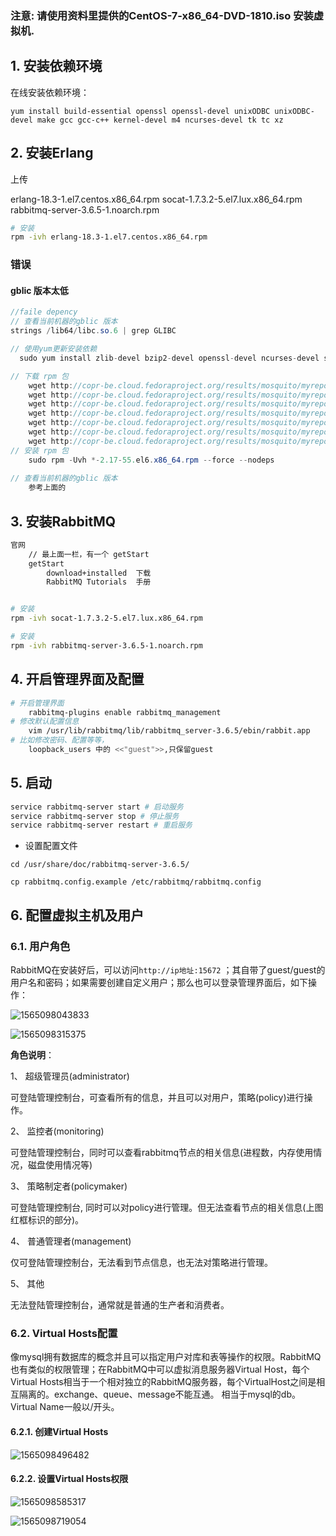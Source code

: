 ### 注意: 请使用资料里提供的CentOS-7-x86_64-DVD-1810.iso 安装虚拟机. 

## 1. 安装依赖环境

在线安装依赖环境：

```shell
yum install build-essential openssl openssl-devel unixODBC unixODBC-devel make gcc gcc-c++ kernel-devel m4 ncurses-devel tk tc xz
```



## 2. 安装Erlang

上传

erlang-18.3-1.el7.centos.x86_64.rpm
socat-1.7.3.2-5.el7.lux.x86_64.rpm
rabbitmq-server-3.6.5-1.noarch.rpm

```sh
# 安装
rpm -ivh erlang-18.3-1.el7.centos.x86_64.rpm

```

### 错误

#### gblic 版本太低

```java
//faile depency
// 查看当前机器的gblic 版本
strings /lib64/libc.so.6 | grep GLIBC

// 使用yum更新安装依赖  
  sudo yum install zlib-devel bzip2-devel openssl-devel ncurses-devel sqlite-devel readline-devel tk-devel gcc make -y

// 下载 rpm 包
    wget http://copr-be.cloud.fedoraproject.org/results/mosquito/myrepo-el6/epel-6-x86_64/glibc-2.17-55.fc20/glibc-utils-2.17-55.el6.x86_64.rpm &
    wget http://copr-be.cloud.fedoraproject.org/results/mosquito/myrepo-el6/epel-6-x86_64/glibc-2.17-55.fc20/glibc-static-2.17-55.el6.x86_64.rpm &
    wget http://copr-be.cloud.fedoraproject.org/results/mosquito/myrepo-el6/epel-6-x86_64/glibc-2.17-55.fc20/glibc-2.17-55.el6.x86_64.rpm &
    wget http://copr-be.cloud.fedoraproject.org/results/mosquito/myrepo-el6/epel-6-x86_64/glibc-2.17-55.fc20/glibc-common-2.17-55.el6.x86_64.rpm &
    wget http://copr-be.cloud.fedoraproject.org/results/mosquito/myrepo-el6/epel-6-x86_64/glibc-2.17-55.fc20/glibc-devel-2.17-55.el6.x86_64.rpm &
    wget http://copr-be.cloud.fedoraproject.org/results/mosquito/myrepo-el6/epel-6-x86_64/glibc-2.17-55.fc20/glibc-headers-2.17-55.el6.x86_64.rpm &
    wget http://copr-be.cloud.fedoraproject.org/results/mosquito/myrepo-el6/epel-6-x86_64/glibc-2.17-55.fc20/nscd-2.17-55.el6.x86_64.rpm &
// 安装 rpm 包
	sudo rpm -Uvh *-2.17-55.el6.x86_64.rpm --force --nodeps
  
// 查看当前机器的gblic 版本
	参考上面的        

```

## 3. 安装RabbitMQ

```sh
官网
	// 最上面一栏，有一个 getStart
	getStart
		download+installed	下载
		RabbitMQ Tutorials	手册


# 安装
rpm -ivh socat-1.7.3.2-5.el7.lux.x86_64.rpm

# 安装
rpm -ivh rabbitmq-server-3.6.5-1.noarch.rpm

```


## 4. 开启管理界面及配置

```sh
# 开启管理界面
	rabbitmq-plugins enable rabbitmq_management
# 修改默认配置信息
	vim /usr/lib/rabbitmq/lib/rabbitmq_server-3.6.5/ebin/rabbit.app 
# 比如修改密码、配置等等，
	loopback_users 中的 <<"guest">>,只保留guest
```






## 5. 启动

```sh
service rabbitmq-server start # 启动服务
service rabbitmq-server stop # 停止服务
service rabbitmq-server restart # 重启服务
```



- 设置配置文件

```shell
cd /usr/share/doc/rabbitmq-server-3.6.5/

cp rabbitmq.config.example /etc/rabbitmq/rabbitmq.config

```





## 6. 配置虚拟主机及用户

### 6.1. 用户角色

RabbitMQ在安装好后，可以访问`http://ip地址:15672` ；其自带了guest/guest的用户名和密码；如果需要创建自定义用户；那么也可以登录管理界面后，如下操作：

![1565098043833](../../../../../../../%25E7%259F%25A5%25E8%25AF%2586%25E5%25BA%2593/Java/web/springmvc/12-%25E5%25B0%25B1%25E4%25B8%259A%25E8%25AF%25BE(2.1)-%25E6%25B6%2588%25E6%2581%25AF%25E4%25B8%25AD%25E9%2597%25B4%25E4%25BB%25B6-RabbitMQ/day01_RabbitMQ%25E5%259F%25BA%25E7%25A1%2580%25E5%2585%25A5%25E9%2597%25A8/%25E8%25B5%2584%25E6%2596%2599/%25E8%25BD%25AF%25E4%25BB%25B6/assets/1565098043833.png) 



![1565098315375](../../../../../../../%25E7%259F%25A5%25E8%25AF%2586%25E5%25BA%2593/Java/web/springmvc/12-%25E5%25B0%25B1%25E4%25B8%259A%25E8%25AF%25BE(2.1)-%25E6%25B6%2588%25E6%2581%25AF%25E4%25B8%25AD%25E9%2597%25B4%25E4%25BB%25B6-RabbitMQ/day01_RabbitMQ%25E5%259F%25BA%25E7%25A1%2580%25E5%2585%25A5%25E9%2597%25A8/%25E8%25B5%2584%25E6%2596%2599/%25E8%25BD%25AF%25E4%25BB%25B6/assets/1565098315375.png)

**角色说明**：

1、 超级管理员(administrator)

可登陆管理控制台，可查看所有的信息，并且可以对用户，策略(policy)进行操作。

2、 监控者(monitoring)

可登陆管理控制台，同时可以查看rabbitmq节点的相关信息(进程数，内存使用情况，磁盘使用情况等)

3、 策略制定者(policymaker)

可登陆管理控制台, 同时可以对policy进行管理。但无法查看节点的相关信息(上图红框标识的部分)。

4、 普通管理者(management)

仅可登陆管理控制台，无法看到节点信息，也无法对策略进行管理。

5、 其他

无法登陆管理控制台，通常就是普通的生产者和消费者。

### 6.2. Virtual Hosts配置

像mysql拥有数据库的概念并且可以指定用户对库和表等操作的权限。RabbitMQ也有类似的权限管理；在RabbitMQ中可以虚拟消息服务器Virtual Host，每个Virtual Hosts相当于一个相对独立的RabbitMQ服务器，每个VirtualHost之间是相互隔离的。exchange、queue、message不能互通。 相当于mysql的db。Virtual Name一般以/开头。



#### 6.2.1. 创建Virtual Hosts

![1565098496482](../../../../../../../%25E7%259F%25A5%25E8%25AF%2586%25E5%25BA%2593/Java/web/springmvc/12-%25E5%25B0%25B1%25E4%25B8%259A%25E8%25AF%25BE(2.1)-%25E6%25B6%2588%25E6%2581%25AF%25E4%25B8%25AD%25E9%2597%25B4%25E4%25BB%25B6-RabbitMQ/day01_RabbitMQ%25E5%259F%25BA%25E7%25A1%2580%25E5%2585%25A5%25E9%2597%25A8/%25E8%25B5%2584%25E6%2596%2599/%25E8%25BD%25AF%25E4%25BB%25B6/assets/1565098496482.png)

#### 6.2.2. 设置Virtual Hosts权限

![1565098585317](../../../../../../../%25E7%259F%25A5%25E8%25AF%2586%25E5%25BA%2593/Java/web/springmvc/12-%25E5%25B0%25B1%25E4%25B8%259A%25E8%25AF%25BE(2.1)-%25E6%25B6%2588%25E6%2581%25AF%25E4%25B8%25AD%25E9%2597%25B4%25E4%25BB%25B6-RabbitMQ/day01_RabbitMQ%25E5%259F%25BA%25E7%25A1%2580%25E5%2585%25A5%25E9%2597%25A8/%25E8%25B5%2584%25E6%2596%2599/%25E8%25BD%25AF%25E4%25BB%25B6/assets/1565098585317.png)



![1565098719054](../../../../../../../%25E7%259F%25A5%25E8%25AF%2586%25E5%25BA%2593/Java/web/springmvc/12-%25E5%25B0%25B1%25E4%25B8%259A%25E8%25AF%25BE(2.1)-%25E6%25B6%2588%25E6%2581%25AF%25E4%25B8%25AD%25E9%2597%25B4%25E4%25BB%25B6-RabbitMQ/day01_RabbitMQ%25E5%259F%25BA%25E7%25A1%2580%25E5%2585%25A5%25E9%2597%25A8/%25E8%25B5%2584%25E6%2596%2599/%25E8%25BD%25AF%25E4%25BB%25B6/assets/1565098719054.png)

